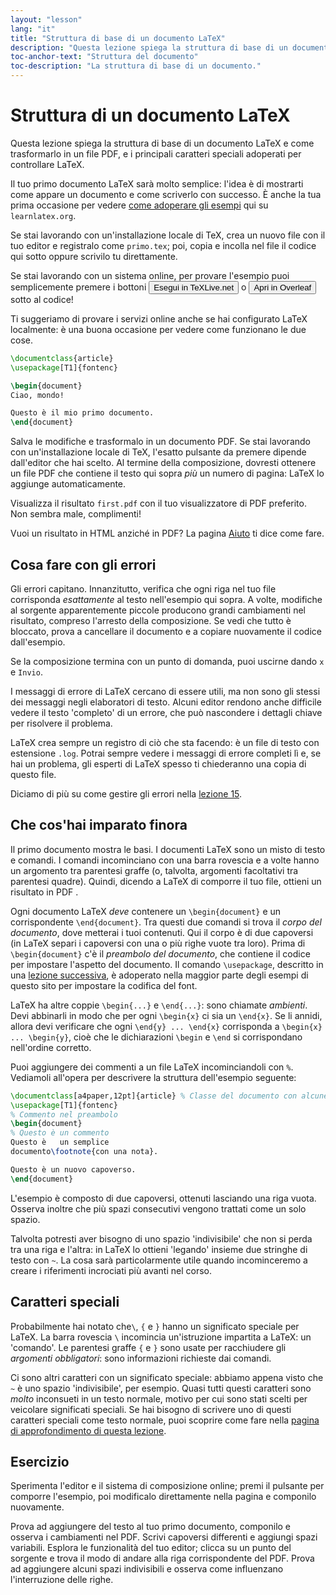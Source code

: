 ```yaml
---
layout: "lesson"
lang: "it"
title: "Struttura di base di un documento LaTeX"
description: "Questa lezione spiega la struttura di base di un documento LaTeX e come trasformarlo in un file PDF, e i principali caratteri speciali adoperati per controllare LaTeX."
toc-anchor-text: "Struttura del documento"
toc-description: "La struttura di base di un documento."
---
```


# Struttura di un documento LaTeX

<span
  class="summary">Questa lezione spiega la struttura di base di un documento LaTeX e come trasformarlo in un file PDF, e i principali caratteri speciali adoperati per controllare LaTeX.</span>

Il tuo primo documento LaTeX sarà molto semplice: l'idea è di mostrarti come 
appare un documento e come scriverlo con successo. È anche la tua prima
occasione per vedere [come adoperare gli esempi](help) qui su `learnlatex.org`.

Se stai lavorando con un'installazione locale di TeX, crea un nuovo file
con il tuo editor e registralo come `primo.tex`; poi, copia e incolla nel file 
il codice qui sotto oppure scrivilo tu direttamente.

Se stai lavorando con un sistema online, per provare l'esempio puoi 
semplicemente premere i bottoni <button>Esegui in TeXLive.net</button> o 
<button>Apri in Overleaf</button> sotto al codice!

<p
  class="hint">Ti suggeriamo di provare i servizi online anche se hai configurato LaTeX localmente: 
  è una buona occasione per vedere come funzionano le due cose.</p>

```latex
\documentclass{article}
\usepackage[T1]{fontenc}

\begin{document}
Ciao, mondo!

Questo è il mio primo documento.
\end{document}
```

Salva le modifiche e trasformalo in un documento PDF. 
Se stai lavorando con un'installazione locale di TeX, l'esatto pulsante
da premere dipende dall'editor che hai scelto. 
Al termine della composizione, dovresti ottenere un file PDF
che contiene il testo qui sopra _più_ un numero di pagina:
LaTeX lo aggiunge automaticamente.

Visualizza il risultato `first.pdf` con il tuo visualizzatore
di PDF preferito.
Non sembra male, complimenti!

Vuoi un risultato in HTML anziché in PDF? La pagina
[Aiuto](./help) ti dice come fare.

## Cosa fare con gli errori

Gli errori capitano.
Innanzitutto, verifica che  ogni riga nel tuo file 
corrisponda _esattamente_ al testo nell'esempio qui sopra.
A volte, modifiche al sorgente apparentemente piccole 
producono grandi cambiamenti nel risultato, compreso 
l'arresto della composizione.
Se vedi che tutto è bloccato, prova a cancellare il 
documento e a copiare nuovamente il codice dall'esempio.

Se la composizione termina con un punto di domanda, puoi
uscirne dando `x` e `Invio`.

I messaggi di errore di LaTeX cercano di essere utili, ma 
non sono gli stessi dei messaggi negli elaboratori di testo.
Alcuni editor rendono anche difficile vedere il testo 
'completo' di un errore, che può nascondere i dettagli chiave
per risolvere il problema.

LaTeX crea sempre un registro di ciò che sta facendo: è un 
file di testo con estensione `.log`.
Potrai sempre vedere i messaggi di errore completi lì e, 
se hai un problema, gli esperti di LaTeX spesso ti chiederanno 
una copia di questo file.

<p
  class="hint">Diciamo di più su come gestire gli errori
  nella <a href="./lesson-15">lezione 15</a>.</p>

## Che cos'hai imparato finora

Il primo documento mostra le basi.
I documenti LaTeX sono un misto di testo e comandi.
I comandi incominciano con una barra rovescia
e a volte hanno un argomento tra parentesi graffe
(o, talvolta, argomenti facoltativi tra parentesi quadre).
Quindi, dicendo a LaTeX di comporre il tuo file,
ottieni un risultato in PDF .

Ogni documento LaTeX _deve_ contenere un `\begin{document}`
e un corrispondente `\end{document}`.
Tra questi due comandi si trova il *corpo del documento*, 
dove metterai i tuoi contenuti.
Qui il corpo è di due capoversi (in LaTeX separi i capoversi
con una o più righe vuote tra loro).
Prima di `\begin{document}` c'è il *preambolo del documento*,
che contiene il codice per impostare l'aspetto del documento.
Il comando `\usepackage`, descritto in una [lezione successiva](lesson-06),
è adoperato nella maggior parte degli esempi di questo sito
per impostare la codifica del font.

LaTeX ha altre coppie `\begin{...}` e `\end{...}`: sono
chiamate *ambienti*.
Devi abbinarli in modo che per ogni `\begin{x}` ci sia un `\end{x}`.
Se li annidi, allora devi verificare che ogni `\end{y} ... \end{x}`
corrisponda a `\begin{x} ... \begin{y}`, cioè che le dichiarazioni 
`\begin` e `\end` si corrispondano nell'ordine corretto.

Puoi aggiungere dei commenti a un file LaTeX incominciandoli con
`%`. Vediamoli all'opera per descrivere la struttura dell'esempio
seguente:

```latex
\documentclass[a4paper,12pt]{article} % Classe del documento con alcune opzioni
\usepackage[T1]{fontenc}
% Commento nel preambolo
\begin{document}
% Questo è un commento
Questo è   un semplice
documento\footnote{con una nota}.

Questo è un nuovo capoverso.
\end{document}
```

L'esempio è composto di due capoversi, ottenuti lasciando una riga vuota. 
Osserva inoltre che più spazi consecutivi vengono trattati come un solo spazio.

Talvolta potresti aver bisogno di uno spazio 'indivisibile' che non si perda
tra una riga e l'altra: in LaTeX lo ottieni 'legando' insieme due stringhe di 
testo con `~`.
La cosa sarà particolarmente utile quando incominceremo a creare i riferimenti
incrociati più avanti nel corso.

## Caratteri speciali

Probabilmente hai notato che``\``, `{` e `}` hanno un significato speciale
per LaTeX.
La barra rovescia ``\`` incomincia un'istruzione impartita a LaTeX: un 'comando'. 
Le parentesi graffe `{` e `}` sono usate per racchiudere gli _argomenti obbligatori_: 
sono informazioni richieste dai comandi.

Ci sono altri caratteri con un significato speciale: abbiamo appena visto che `~`
è uno spazio 'indivisibile', per esempio. Quasi tutti questi caratteri sono _molto_
inconsueti in un testo normale, motivo per cui sono stati scelti per veicolare
significati speciali.
Se hai bisogno di scrivere uno di questi caratteri speciali come testo normale,
puoi scoprire come fare nella [pagina di approfondimento di questa lezione](more-03).

## Esercizio

Sperimenta l'editor e il sistema di composizione online; premi il 
pulsante per comporre l'esempio, poi modificalo direttamente nella pagina
e componilo nuovamente.

Prova ad aggiungere del testo al tuo primo documento, componilo e osserva
i cambiamenti nel PDF. 
Scrivi capoversi differenti e aggiungi spazi variabili. Esplora le funzionalità
del tuo editor; clicca su un punto del sorgente e trova il modo di andare
alla riga corrispondente del PDF. 
Prova ad aggiungere alcuni spazi indivisibili e osserva come influenzano
l'interruzione delle righe.
